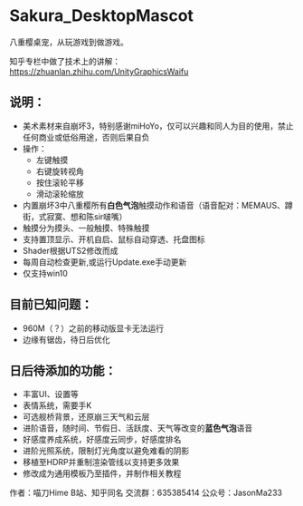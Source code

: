 # Sakura_DesktopMascot
八重樱桌宠，从玩游戏到做游戏。

知乎专栏中做了技术上的讲解：https://zhuanlan.zhihu.com/UnityGraphicsWaifu

## 说明：
- 美术素材来自崩坏3，特别感谢miHoYo，仅可以兴趣和同人为目的使用，禁止任何商业或低俗用途，否则后果自负
- 操作：
  - 左键触摸
  - 右键旋转视角
  - 按住滚轮平移
  - 滑动滚轮缩放
- 内置崩坏3中八重樱所有**白色气泡**触摸动作和语音（语音配对：MEMAUS、蹲街，式寂寞、想和陈sir啵嘴）
- 触摸分为摸头、一般触摸、特殊触摸
- 支持置顶显示、开机自启、鼠标自动穿透、托盘图标
- Shader根据UTS2修改而成
- 每周自动检查更新,或运行Update.exe手动更新
- 仅支持win10

## 目前已知问题：
- 960M（？）之前的移动版显卡无法运行
- 边缘有锯齿，待日后优化

## 日后待添加的功能：
- 丰富UI、设置等
- 表情系统，需要手K
- 可选舰桥背景，还原崩三天气和云层
- 进阶语音，随时间、节假日、活跃度、天气等改变的**蓝色气泡**语音
- 好感度养成系统，好感度云同步，好感度排名
- 进阶光照系统，限制灯光角度以避免难看的阴影
- 移植至HDRP并重制渲染管线以支持更多效果
- 修改成为通用模板乃至插件，并制作相关教程



作者：喵刀Hime
B站、知乎同名
交流群：635385414
公众号：JasonMa233